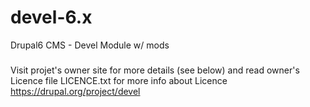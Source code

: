 devel-6.x
=========

Drupal6 CMS - Devel Module w/ mods

###


Visit projet's owner site for more details (see below) and read owner's Licence file LICENCE.txt for more info about Licence
https://drupal.org/project/devel



